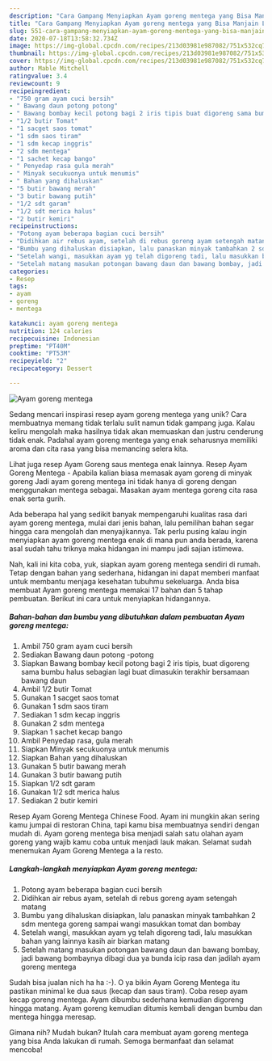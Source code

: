 ```yaml
---
description: "Cara Gampang Menyiapkan Ayam goreng mentega yang Bisa Manjain Lidah"
title: "Cara Gampang Menyiapkan Ayam goreng mentega yang Bisa Manjain Lidah"
slug: 551-cara-gampang-menyiapkan-ayam-goreng-mentega-yang-bisa-manjain-lidah
date: 2020-07-18T13:58:32.734Z
image: https://img-global.cpcdn.com/recipes/213d03981e987082/751x532cq70/ayam-goreng-mentega-foto-resep-utama.jpg
thumbnail: https://img-global.cpcdn.com/recipes/213d03981e987082/751x532cq70/ayam-goreng-mentega-foto-resep-utama.jpg
cover: https://img-global.cpcdn.com/recipes/213d03981e987082/751x532cq70/ayam-goreng-mentega-foto-resep-utama.jpg
author: Mable Mitchell
ratingvalue: 3.4
reviewcount: 9
recipeingredient:
- "750 gram ayam cuci bersih"
- " Bawang daun potong potong"
- " Bawang bombay kecil potong bagi 2 iris tipis buat digoreng sama bumbu halus sebagian lagi buat dimasukin terakhir bersamaan bawang daun"
- "1/2 butir Tomat"
- "1 sacget saos tomat"
- "1 sdm saos tiram"
- "1 sdm kecap inggris"
- "2 sdm mentega"
- "1 sachet kecap bango"
- " Penyedap rasa gula merah"
- " Minyak secukuonya untuk menumis"
- " Bahan yang dihaluskan"
- "5 butir bawang merah"
- "3 butir bawang putih"
- "1/2 sdt garam"
- "1/2 sdt merica halus"
- "2 butir kemiri"
recipeinstructions:
- "Potong ayam beberapa bagian cuci bersih"
- "Didihkan air rebus ayam, setelah di rebus goreng ayam setengah matang"
- "Bumbu yang dihaluskan disiapkan, lalu panaskan minyak tambahkan 2 sdm mentega goreng sampai wangi masukkan tomat dan bombay"
- "Setelah wangi, masukkan ayam yg telah digoreng tadi, lalu masukkan bahan yang lainnya kasih air biarkan matang"
- "Setelah matang masukan potongan bawang daun dan bawang bombay, jadi bawang bombaynya dibagi dua ya bunda icip rasa dan jadilah ayam goreng mentega"
categories:
- Resep
tags:
- ayam
- goreng
- mentega

katakunci: ayam goreng mentega 
nutrition: 124 calories
recipecuisine: Indonesian
preptime: "PT40M"
cooktime: "PT53M"
recipeyield: "2"
recipecategory: Dessert

---
```



![Ayam goreng mentega](https://img-global.cpcdn.com/recipes/213d03981e987082/751x532cq70/ayam-goreng-mentega-foto-resep-utama.jpg)

Sedang mencari inspirasi resep ayam goreng mentega yang unik? Cara membuatnya memang tidak terlalu sulit namun tidak gampang juga. Kalau keliru mengolah maka hasilnya tidak akan memuaskan dan justru cenderung tidak enak. Padahal ayam goreng mentega yang enak seharusnya memiliki aroma dan cita rasa yang bisa memancing selera kita.

Lihat juga resep Ayam Goreng saus mentega enak lainnya. Resep Ayam Goreng Mentega - Apabila kalian biasa memasak ayam goreng di minyak goreng Jadi ayam goreng mentega ini tidak hanya di goreng dengan menggunakan mentega sebagai. Masakan ayam mentega goreng cita rasa enak serta gurih.

Ada beberapa hal yang sedikit banyak mempengaruhi kualitas rasa dari ayam goreng mentega, mulai dari jenis bahan, lalu pemilihan bahan segar hingga cara mengolah dan menyajikannya. Tak perlu pusing kalau ingin menyiapkan ayam goreng mentega enak di mana pun anda berada, karena asal sudah tahu triknya maka hidangan ini mampu jadi sajian istimewa.


Nah, kali ini kita coba, yuk, siapkan ayam goreng mentega sendiri di rumah. Tetap dengan bahan yang sederhana, hidangan ini dapat memberi manfaat untuk membantu menjaga kesehatan tubuhmu sekeluarga. Anda bisa membuat Ayam goreng mentega memakai 17 bahan dan 5 tahap pembuatan. Berikut ini cara untuk menyiapkan hidangannya.

<!--inarticleads1-->

##### Bahan-bahan dan bumbu yang dibutuhkan dalam pembuatan Ayam goreng mentega:

1. Ambil 750 gram ayam cuci bersih
1. Sediakan  Bawang daun potong -potong
1. Siapkan  Bawang bombay kecil potong bagi 2 iris tipis, buat digoreng sama bumbu halus sebagian lagi buat dimasukin terakhir bersamaan bawang daun
1. Ambil 1/2 butir Tomat
1. Gunakan 1 sacget saos tomat
1. Gunakan 1 sdm saos tiram
1. Sediakan 1 sdm kecap inggris
1. Gunakan 2 sdm mentega
1. Siapkan 1 sachet kecap bango
1. Ambil  Penyedap rasa, gula merah
1. Siapkan  Minyak secukuonya untuk menumis
1. Siapkan  Bahan yang dihaluskan
1. Gunakan 5 butir bawang merah
1. Gunakan 3 butir bawang putih
1. Siapkan 1/2 sdt garam
1. Gunakan 1/2 sdt merica halus
1. Sediakan 2 butir kemiri


Resep Ayam Goreng Mentega Chinese Food. Ayam ini mungkin akan sering kamu jumpai di restoran China, tapi kamu bisa membuatnya sendiri dengan mudah di. Ayam goreng mentega bisa menjadi salah satu olahan ayam goreng yang wajib kamu coba untuk menjadi lauk makan. Selamat sudah menemukan Ayam Goreng Mentega a la resto. 

<!--inarticleads2-->

##### Langkah-langkah menyiapkan Ayam goreng mentega:

1. Potong ayam beberapa bagian cuci bersih
1. Didihkan air rebus ayam, setelah di rebus goreng ayam setengah matang
1. Bumbu yang dihaluskan disiapkan, lalu panaskan minyak tambahkan 2 sdm mentega goreng sampai wangi masukkan tomat dan bombay
1. Setelah wangi, masukkan ayam yg telah digoreng tadi, lalu masukkan bahan yang lainnya kasih air biarkan matang
1. Setelah matang masukan potongan bawang daun dan bawang bombay, jadi bawang bombaynya dibagi dua ya bunda icip rasa dan jadilah ayam goreng mentega


Sudah bisa jualan nich ha ha :-). O ya bikin Ayam Goreng Mentega itu pastikan minimal ke dua saus (kecap dan saus tiram). Coba resep ayam kecap goreng mentega. Ayam dibumbu sederhana kemudian digoreng hingga matang. Ayam goreng kemudian ditumis kembali dengan bumbu dan mentega hingga meresap. 

Gimana nih? Mudah bukan? Itulah cara membuat ayam goreng mentega yang bisa Anda lakukan di rumah. Semoga bermanfaat dan selamat mencoba!

